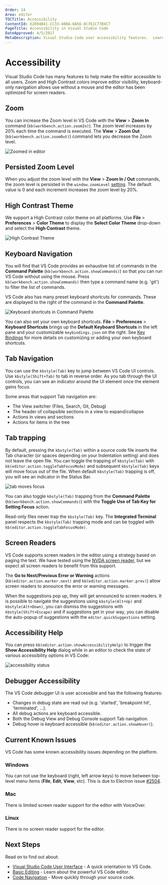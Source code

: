 ```yaml
---
Order: 14
Area: editor
TOCTitle: Accessibility
ContentId: 62894B41-CC33-400A-8A56-8C761C77B4C7
PageTitle: Accessibility in Visual Studio Code
DateApproved: 4/5/2017
MetaDescription: Visual Studio Code user accessibility features.  Learn here about the various ways VS Code aids user accessibility.  
---
```


# Accessibility

Visual Studio Code has many features to help make the editor accessible to all users. Zoom and High Contrast colors improve editor visibility, keyboard-only navigation allows use without a mouse and the editor has been optimized for screen readers.

## Zoom

You can increase the Zoom level in VS Code with the **View** > **Zoom In** command (`kb(workbench.action.zoomIn)`).  The zoom level increases by 20% each time the command is executed. The **View** > **Zoom Out** (`kb(workbench.action.zoomOut)`) command lets you decrease the Zoom level.

![Zoomed in editor](images/accessibility/zoomed-in.png)

## Persisted Zoom Level

When you adjust the zoom level with the **View** > **Zoom In / Out** commands, the zoom level is persisted in the `window.zoomLevel` [setting](/docs/getstarted/settings.md). The default value is 0 and each increment increases the zoom level by 20%.

## High Contrast Theme

We support a High Contrast color theme on all platforms.  Use **File** > **Preferences** > **Color Theme** to display the **Select Color Theme** drop-down and select the **High Contrast** theme.

![High Contrast Theme](images/accessibility/high-contrast.png)

## Keyboard Navigation

You will find that VS Code provides an exhaustive list of commands in the **Command Palette** (`kb(workbench.action.showCommands)`) so that you can run VS Code without using the mouse.  Press `kb(workbench.action.showCommands)` then type a command name (e.g. 'git') to filter the list of commands.

VS Code also has many preset keyboard shortcuts for commands. These are displayed to the right of the command in the **Command Palette**.

![Keyboard shortcuts in Command Palette](images/accessibility/keyboard-shortcuts.png)

You can also set your own keyboard shortcuts. **File** > **Preferences** > **Keyboard Shortcuts** brings up the **Default Keyboard Shortcuts** in the left pane and your customizable `keybindings.json` on the right.  See [Key Bindings](/docs/getstarted/keybindings.md) for more details on customizing or adding your own keyboard shortcuts.

## Tab Navigation

You can use the `kbstyle(Tab)` key to jump between VS Code UI controls. Use `kbstyle(Shift+Tab)` to tab in reverse order.  As you tab through the UI controls, you can see an indicator around the UI element once the element gains focus.

Some areas that support Tab navigation are:

* The View switcher (Files, Search, Git, Debug)
* The header of collapsible sections in a view to expand/collapse
* Actions in views and sections
* Actions for items in the tree

## Tab trapping

By default, pressing the `kbstyle(Tab)` within a source code file inserts the Tab character (or spaces depending on your Indentation setting) and does not leave the open file. You can toggle the trapping of `kbstyle(Tab)` with `kb(editor.action.toggleTabFocusMode)` and subsequent `kbstyle(Tab)` keys will move focus out of the file.  When default `kbstyle(Tab)` trapping is off, you will see an indicator in the Status Bar.

![tab moves focus](images/accessibility/tab-moves-focus.png)

You can also toggle `kbstyle(Tab)` trapping from the **Command Palette** (`kb(workbench.action.showCommands)`) with the **Toggle Use of Tab Key for Setting Focus** action.

Read-only files never trap the `kbstyle(Tab)` key. The **Integrated Terminal** panel respects the `kbstyle(Tab)` trapping mode and can be toggled with `kb(editor.action.toggleTabFocusMode)`.

## Screen Readers

VS Code supports screen readers in the editor using a strategy based on paging the text. We have tested using the [NVDA screen reader](http://www.nvaccess.org), but we expect all screen readers to benefit from this support.

The **Go to Next/Previous Error or Warning** actions (`kb(editor.action.marker.next)` and `kb(editor.action.marker.prev)`) allow screen readers to announce the error or warning messages.

When the suggestions pop up, they will get announced to screen readers. It is possible to navigate the suggestions using `kbstyle(Alt+Up)` and `kbstyle(Alt+Down)`, you can dismiss the suggestions with `kbstyle(Shift+Escape)` and if suggestions get in your way, you can disable the auto-popup of suggestions with the `editor.quickSuggestions` setting.

## Accessibility Help

You can press `kb(editor.action.showAccessibilityHelp)` to trigger the **Show Accessibility Help** dialog while in an editor to check the state of various accessibility options in VS Code:

![accessibility status](images/accessibility/status.png)

## Debugger Accessibility

The VS Code debugger UI is user accessible and has the following features:

* Changes in debug state are read out (e.g. 'started', 'breakpoint hit', 'terminated', ...).
* All debug actions are keyboard accessible.
* Both the Debug View and Debug Console support Tab navigation.
* Debug hover is keyboard accessible (`kb(editor.action.showHover)`).

## Current Known Issues

VS Code has some known accessibility issues depending on the platform.

### Windows

You can not use the keyboard (right, left arrow keys) to move between top-level menu items (**File**, **Edit**, **View**, etc).  This is due to Electron issue [#2504](https://github.com/atom/electron/issues/2504).

### Mac

There is limited screen reader support for the editor with VoiceOver.

### Linux

There is no screen reader support for the editor.

## Next Steps

Read on to find out about:

* [Visual Studio Code User Interface](/docs/getstarted/userinterface.md) - A quick orientation to VS Code.
* [Basic Editing](/docs/editor/codebasics.md) - Learn about the powerful VS Code editor.
* [Code Navigation](/docs/editor/editingevolved.md) - Move quickly through your source code.
